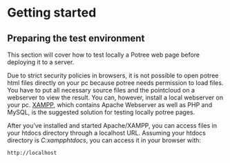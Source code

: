 # Getting started

## Preparing the test environment

This section will cover how to test locally a Potree web page before deploying it to a server.

Due to strict security policies in browsers, it is not possible to open potree html files directly on your pc because potree needs permission to load files. You have to put all necessary source files and the pointcloud on a webserver to view the result. You can, however, install a local webserver on your pc. [XAMPP](https://www.apachefriends.org/index.html), which contains Apache Webserver as well as PHP and MySQL, is the suggested solution for testing locally potree pages.

After you’ve installed and started Apache/XAMPP, you can access files in your htdocs directory through a localhost URL. Assuming your htdocs directory is *C:xampphtdocs*, you can access it in your browser with:

` http://localhost `

